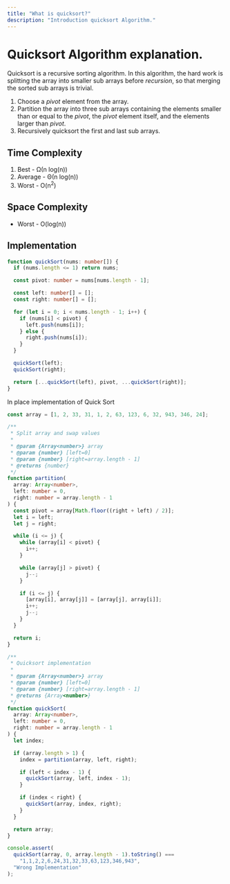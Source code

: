 ```yaml
---
title: "What is quicksort?"
description: "Introduction quicksort Algorithm."
---
```


# Quicksort Algorithm explanation.

Quicksort is a recursive sorting algorithm. In this algorithm, the hard work is splitting the array into smaller sub arrays before _recursion_, so that merging the sorted sub arrays is trivial.

1. Choose a _pivot_ element from the array.
2. Partition the array into three sub arrays containing the elements smaller than or equal to the _pivot_, the _pivot_ element itself, and the elements larger than _pivot_.
3. Recursively quicksort the first and last sub arrays.

## Time Complexity

1. Best - Ω(n log(n))
2. Average - Θ(n log(n))
3. Worst - O(n<sup>2</sup>)

## Space Complexity

- Worst - O(log(n))

## Implementation

```typescript
function quickSort(nums: number[]) {
  if (nums.length <= 1) return nums;

  const pivot: number = nums[nums.length - 1];

  const left: number[] = [];
  const right: number[] = [];

  for (let i = 0; i < nums.length - 1; i++) {
    if (nums[i] < pivot) {
      left.push(nums[i]);
    } else {
      right.push(nums[i]);
    }
  }

  quickSort(left);
  quickSort(right);

  return [...quickSort(left), pivot, ...quickSort(right)];
}
```

In place implementation of Quick Sort

```typescript
const array = [1, 2, 33, 31, 1, 2, 63, 123, 6, 32, 943, 346, 24];

/**
 * Split array and swap values
 *
 * @param {Array<number>} array
 * @param {number} [left=0]
 * @param {number} [right=array.length - 1]
 * @returns {number}
 */
function partition(
  array: Array<number>,
  left: number = 0,
  right: number = array.length - 1
) {
  const pivot = array[Math.floor((right + left) / 2)];
  let i = left;
  let j = right;

  while (i <= j) {
    while (array[i] < pivot) {
      i++;
    }

    while (array[j] > pivot) {
      j--;
    }

    if (i <= j) {
      [array[i], array[j]] = [array[j], array[i]];
      i++;
      j--;
    }
  }

  return i;
}

/**
 * Quicksort implementation
 *
 * @param {Array<number>} array
 * @param {number} [left=0]
 * @param {number} [right=array.length - 1]
 * @returns {Array<number>}
 */
function quickSort(
  array: Array<number>,
  left: number = 0,
  right: number = array.length - 1
) {
  let index;

  if (array.length > 1) {
    index = partition(array, left, right);

    if (left < index - 1) {
      quickSort(array, left, index - 1);
    }

    if (index < right) {
      quickSort(array, index, right);
    }
  }

  return array;
}

console.assert(
  quickSort(array, 0, array.length - 1).toString() ===
    "1,1,2,2,6,24,31,32,33,63,123,346,943",
  "Wrong Implementation"
);
```
